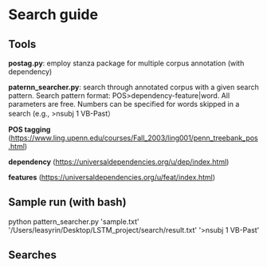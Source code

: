  # Search guide

## Tools

**postag.py**: employ stanza package for multiple corpus annotation (with dependency)

**paternn_searcher.py**: search through annotated corpus with a given search pattern. Search pattern format: POS>dependency-feature|word. All parameters are free. Numbers can be specified for words skipped in a search (e.g., >nsubj 1 VB-Past）

**POS tagging** (https://www.ling.upenn.edu/courses/Fall_2003/ling001/penn_treebank_pos.html)

**dependency** (https://universaldependencies.org/u/dep/index.html)

**features** (https://universaldependencies.org/u/feat/index.html)

## Sample run (with bash) 

python pattern_searcher.py 'sample.txt' '/Users/leasyrin/Desktop/LSTM_project/search/result.txt' '>nsubj 1 VB-Past'

## Searches 

